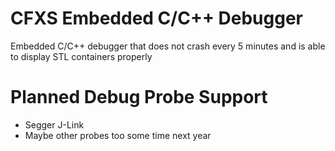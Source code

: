 # CFXS Embedded C/C++ Debugger
Embedded C/C++ debugger that does not crash every 5 minutes and is able to display STL containers properly

# Planned Debug Probe Support
- Segger J-Link
- Maybe other probes too some time next year

